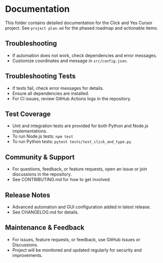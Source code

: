 # Documentation

This folder contains detailed documentation for the Click and Yes Cursor project. See `project plan.md` for the phased roadmap and actionable items.

## Troubleshooting
- If automation does not work, check dependencies and error messages.
- Customize coordinates and message in `src/config.json`.

## Troubleshooting Tests
- If tests fail, check error messages for details.
- Ensure all dependencies are installed.
- For CI issues, review GitHub Actions logs in the repository.

## Test Coverage
- Unit and integration tests are provided for both Python and Node.js implementations.
- To run Node.js tests: `npm test`
- To run Python tests: `pytest tests/test_click_and_type.py`

## Community & Support
- For questions, feedback, or feature requests, open an issue or join discussions in the repository.
- See CONTRIBUTING.md for how to get involved.

## Release Notes
- Advanced automation and GUI configuration added in latest release.
- See CHANGELOG.md for details.

## Maintenance & Feedback
- For issues, feature requests, or feedback, use GitHub Issues or Discussions.
- Project will be monitored and updated regularly for security and improvements.
